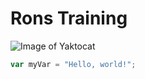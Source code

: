 # Rons Training
![Image of Yaktocat](https://octodex.github.com/images/yaktocat.png)


``` javascript
var myVar = "Hello, world!";
```
